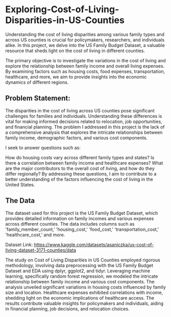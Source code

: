 # Exploring-Cost-of-Living-Disparities-in-US-Counties

Understanding the cost of living disparities among various family types and across US counties is crucial for policymakers, researchers, and individuals alike. In this project, we delve into the US Family Budget Dataset, a valuable resource that sheds light on the cost of living in different counties.

The primary objective is to investigate the variations in the cost of living and explore the relationship between family income and overall living expenses. By examining factors such as housing costs, food expenses, transportation, healthcare, and more, we aim to provide insights into the economic dynamics of different regions.

## Problem Statement:

The disparities in the cost of living across US counties pose significant challenges for families and individuals. Understanding these differences is vital for making informed decisions related to relocation, job opportunities, and financial planning. The problem I addressed in this project is the lack of a comprehensive analysis that explores the intricate relationships between family income, demographic factors, and various cost components.

I seek to answer questions such as:

How do housing costs vary across different family types and states?
Is there a correlation between family income and healthcare expenses?
What are the major contributors to the overall cost of living, and how do they differ regionally?
By addressing these questions, I aim to contribute to a better understanding of the factors influencing the cost of living in the United States.

## The Data

The dataset used for this project is the US Family Budget Dataset, which provides detailed information on family incomes and various expenses across different counties. The data includes columns such as 'family_member_count,' 'housing_cost,' 'food_cost,' 'transportation_cost,' 'healthcare_cost,' and more.

Dataset Link: https://www.kaggle.com/datasets/asaniczka/us-cost-of-living-dataset-3171-counties/data

The study on Cost of Living Disparities in US Counties employed rigorous methodology, involving data preprocessing with the US Family Budget Dataset and EDA using dplyr, ggplot2, and tidyr. Leveraging machine learning, specifically random forest regression, we modeled the intricate relationship between family income and various cost components. The analysis unveiled significant variations in housing costs influenced by family size and location. Healthcare expenses exhibited correlations with income, shedding light on the economic implications of healthcare access. The results contribute valuable insights for policymakers and individuals, aiding in financial planning, job decisions, and relocation choices.

